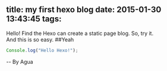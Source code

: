title: my first hexo blog
date: 2015-01-30 13:43:45
tags:
---

Hello! Find the Hexo can create a static page blog. So, try it.
<br /> 
And this is so easy.
##Yeah
``` javascript Hello Hexo
Console.log("Hello Hexo!");
```
-- By Agua
